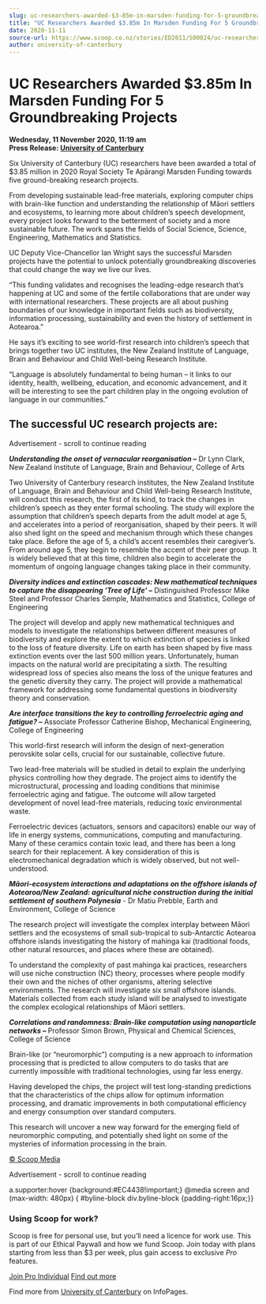 ```yaml
---
slug: uc-researchers-awarded-$3-85m-in-marsden-funding-for-5-groundbreaking-projects
title: "UC Researchers Awarded $3.85m In Marsden Funding For 5 Groundbreaking Projects"
date: 2020-11-11
source-url: https://www.scoop.co.nz/stories/ED2011/S00024/uc-researchers-awarded-385m-in-marsden-funding-for-5-groundbreaking-projects.htm
author: university-of-canterbury
---
```

UC Researchers Awarded $3.85m In Marsden Funding For 5 Groundbreaking Projects
==============================================================================

**Wednesday, 11 November 2020, 11:19 am**  
**Press Release: [University of Canterbury](https://info.scoop.co.nz/University_of_Canterbury)**

Six University of Canterbury (UC) researchers have been awarded a total of $3.85 million in 2020 Royal Society Te Apārangi Marsden Funding towards five ground-breaking research projects.

From developing sustainable lead-free materials, exploring computer chips with brain-like function and understanding the relationship of Māori settlers and ecosystems, to learning more about children’s speech development, every project looks forward to the betterment of society and a more sustainable future. The work spans the fields of Social Science, Science, Engineering, Mathematics and Statistics.

UC Deputy Vice-Chancellor Ian Wright says the successful Marsden projects have the potential to unlock potentially groundbreaking discoveries that could change the way we live our lives.

“This funding validates and recognises the leading-edge research that’s happening at UC and some of the fertile collaborations that are under way with international researchers. These projects are all about pushing boundaries of our knowledge in important fields such as biodiversity, information processing, sustainability and even the history of settlement in Aotearoa.”

He says it’s exciting to see world-first research into children’s speech that brings together two UC institutes, the New Zealand Institute of Language, Brain and Behaviour and Child Well-being Research Institute.

“Language is absolutely fundamental to being human – it links to our identity, health, wellbeing, education, and economic advancement, and it will be interesting to see the part children play in the ongoing evolution of language in our communities.”

The successful UC research projects are:
----------------------------------------

Advertisement - scroll to continue reading





_**Understanding the onset of vernacular reorganisation –**_ Dr Lynn Clark, New Zealand Institute of Language, Brain and Behaviour, College of Arts

Two University of Canterbury research institutes, the New Zealand Institute of Language, Brain and Behaviour and Child Well-being Research Institute, will conduct this research, the first of its kind, to track the changes in children’s speech as they enter formal schooling. The study will explore the assumption that children’s speech departs from the adult model at age 5, and accelerates into a period of reorganisation, shaped by their peers. It will also shed light on the speed and mechanism through which these changes take place. Before the age of 5, a child’s accent resembles their caregiver’s. From around age 5, they begin to resemble the accent of their peer group. It is widely believed that at this time, children also begin to accelerate the momentum of ongoing language changes taking place in their community.

_**Diversity indices and extinction cascades: New mathematical techniques to capture the disappearing ‘Tree of Life’ –**_ Distinguished Professor Mike Steel and Professor Charles Semple, Mathematics and Statistics, College of Engineering

The project will develop and apply new mathematical techniques and models to investigate the relationships between different measures of biodiversity and explore the extent to which extinction of species is linked to the loss of feature diversity. Life on earth has been shaped by five mass extinction events over the last 500 million years. Unfortunately, human impacts on the natural world are precipitating a sixth. The resulting widespread loss of species also means the loss of the unique features and the genetic diversity they carry. The project will provide a mathematical framework for addressing some fundamental questions in biodiversity theory and conservation.

_**Are interface transitions the key to controlling ferroelectric aging and fatigue? –**_ Associate Professor Catherine Bishop, Mechanical Engineering, College of Engineering

This world-first research will inform the design of next-generation perovskite solar cells, crucial for our sustainable, collective future.

Two lead-free materials will be studied in detail to explain the underlying physics controlling how they degrade. The project aims to identify the microstructural, processing and loading conditions that minimise ferroelectric aging and fatigue. The outcome will allow targeted development of novel lead-free materials, reducing toxic environmental waste.

Ferroelectric devices (actuators, sensors and capacitors) enable our way of life in energy systems, communications, computing and manufacturing. Many of these ceramics contain toxic lead, and there has been a long search for their replacement. A key consideration of this is electromechanical degradation which is widely observed, but not well-understood.

_**Māori-ecosystem interactions and adaptations on the offshore islands of Aotearoa/New Zealand: agricultural niche construction during the initial settlement of southern Polynesia**_ - Dr Matiu Prebble, Earth and Environment, College of Science

The research project will investigate the complex interplay between Māori settlers and the ecosystems of small sub-tropical to sub-Antarctic Aotearoa offshore islands investigating the history of mahinga kai (traditional foods, other natural resources, and places where these are obtained).

To understand the complexity of past mahinga kai practices, researchers will use niche construction (NC) theory, processes where people modify their own and the niches of other organisms, altering selective environments. The research will investigate six small offshore islands. Materials collected from each study island will be analysed to investigate the complex ecological relationships of Māori settlers.

_**Correlations and randomness: Brain-like computation using nanoparticle networks –**_ Professor Simon Brown, Physical and Chemical Sciences, College of Science

Brain-like (or “neuromorphic”) computing is a new approach to information processing that is predicted to allow computers to do tasks that are currently impossible with traditional technologies, using far less energy.

Having developed the chips, the project will test long-standing predictions that the characteristics of the chips allow for optimum information processing, and dramatic improvements in both computational efficiency and energy consumption over standard computers.

This research will uncover a new way forward for the emerging field of neuromorphic computing, and potentially shed light on some of the mysteries of information processing in the brain.

[© Scoop Media](http://www.scoop.co.nz/about/terms.html)  

Advertisement - scroll to continue reading



a.supporter:hover {background:#EC4438!important;} @media screen and (max-width: 480px) { #byline-block div.byline-block {padding-right:16px;}}

### Using Scoop for work?

Scoop is free for personal use, but you’ll need a licence for work use. This is part of our Ethical Paywall and how we fund Scoop. Join today with plans starting from less than $3 per week, plus gain access to exclusive _Pro_ features.  
  
[Join Pro Individual](https://pro.scoop.co.nz/Individual/?from=ProIn24) [Find out more](https://pro.scoop.co.nz/using-scoop-for-work/?from=ProIn24)

Find more from [University of Canterbury](https://info.scoop.co.nz/University_of_Canterbury) on InfoPages.
